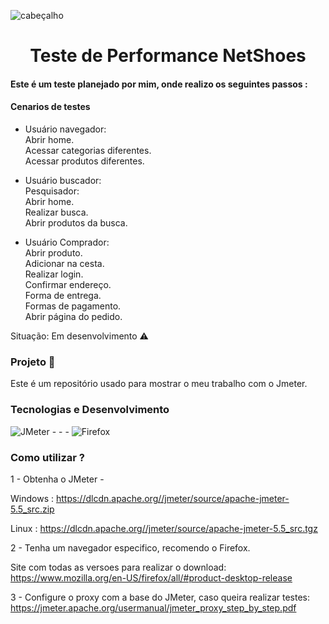 ![ cabeçalho](https://github.com/programacaogabriel/JMeter_Realizando_testes_de_performance_eCommerce_/blob/main/imagens/JMeter.png)

<h1 align="center">Teste de Performance NetShoes </h1>

####  Este é um teste planejado por mim, onde realizo os seguintes passos :

#### Cenarios de testes
* Usuário navegador:<br>
Abrir home.<br>
Acessar categorias diferentes.<br>
Acessar produtos diferentes.

* Usuário buscador:<br>
Pesquisador: <br>
Abrir home.<br>
Realizar busca.<br>
Abrir produtos da busca.

* Usuário Comprador:<br>
Abrir produto.<br>
Adicionar na cesta.<br>
Realizar login.<br>
Confirmar endereço.<br>
Forma de entrega.<br>
Formas de pagamento.<br>
Abrir página do pedido.






Situação: Em desenvolvimento ⚠️



### Projeto 🏰
Este é um repositório usado para mostrar o meu trabalho com o Jmeter.

### Tecnologias e Desenvolvimento
![JMeter](https://img.shields.io/badge/JMETER-E34F26?style=for-the-badge&logo=JMeter&logoColor=white)   - - -  ![Firefox](https://img.shields.io/badge/Firefox-1572B6?style=for-the-badge&logo=firefox&logoColor=gold) 

### Como utilizar ?

1 - Obtenha o JMeter - 

Windows : https://dlcdn.apache.org//jmeter/source/apache-jmeter-5.5_src.zip

Linux : https://dlcdn.apache.org//jmeter/source/apache-jmeter-5.5_src.tgz

2 - Tenha um navegador especifico, recomendo o Firefox.

Site com todas as versoes para realizar o download: https://www.mozilla.org/en-US/firefox/all/#product-desktop-release

3 - Configure o proxy com a base do JMeter, caso queira realizar testes: https://jmeter.apache.org/usermanual/jmeter_proxy_step_by_step.pdf 